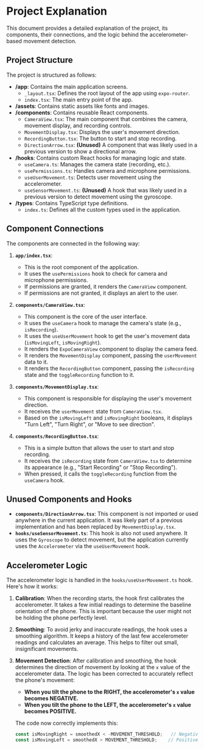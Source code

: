 # Project Explanation

This document provides a detailed explanation of the project, its components, their connections, and the logic behind the accelerometer-based movement detection.

## Project Structure

The project is structured as follows:

-   **/app**: Contains the main application screens.
    -   `_layout.tsx`: Defines the root layout of the app using `expo-router`.
    -   `index.tsx`: The main entry point of the app.
-   **/assets**: Contains static assets like fonts and images.
-   **/components**: Contains reusable React components.
    -   `CameraView.tsx`: The main component that combines the camera, movement display, and recording controls.
    -   `MovementDisplay.tsx`: Displays the user's movement direction.
    -   `RecordingButton.tsx`: The button to start and stop recording.
    -   `DirectionArrow.tsx`: **(Unused)** A component that was likely used in a previous version to show a directional arrow.
-   **/hooks**: Contains custom React hooks for managing logic and state.
    -   `useCamera.ts`: Manages the camera state (recording, etc.).
    -   `usePermissions.ts`: Handles camera and microphone permissions.
    -   `useUserMovement.ts`: Detects user movement using the accelerometer.
    -   `useSensorMovement.ts`: **(Unused)** A hook that was likely used in a previous version to detect movement using the gyroscope.
-   **/types**: Contains TypeScript type definitions.
    -   `index.ts`: Defines all the custom types used in the application.

## Component Connections

The components are connected in the following way:

1.  **`app/index.tsx`**:
    -   This is the root component of the application.
    -   It uses the `usePermissions` hook to check for camera and microphone permissions.
    -   If permissions are granted, it renders the `CameraView` component.
    -   If permissions are not granted, it displays an alert to the user.

2.  **`components/CameraView.tsx`**:
    -   This component is the core of the user interface.
    -   It uses the `useCamera` hook to manage the camera's state (e.g., `isRecording`).
    -   It uses the `useUserMovement` hook to get the user's movement data (`isMovingLeft`, `isMovingRight`).
    -   It renders the `ExpoCameraView` component to display the camera feed.
    -   It renders the `MovementDisplay` component, passing the `userMovement` data to it.
    -   It renders the `RecordingButton` component, passing the `isRecording` state and the `toggleRecording` function to it.

3.  **`components/MovementDisplay.tsx`**:
    -   This component is responsible for displaying the user's movement direction.
    -   It receives the `userMovement` state from `CameraView.tsx`.
    -   Based on the `isMovingLeft` and `isMovingRight` booleans, it displays "Turn Left", "Turn Right", or "Move to see direction".

4.  **`components/RecordingButton.tsx`**:
    -   This is a simple button that allows the user to start and stop recording.
    -   It receives the `isRecording` state from `CameraView.tsx` to determine its appearance (e.g., "Start Recording" or "Stop Recording").
    -   When pressed, it calls the `toggleRecording` function from the `useCamera` hook.

## Unused Components and Hooks

-   **`components/DirectionArrow.tsx`**: This component is not imported or used anywhere in the current application. It was likely part of a previous implementation and has been replaced by `MovementDisplay.tsx`.
-   **`hooks/useSensorMovement.ts`**: This hook is also not used anywhere. It uses the `Gyroscope` to detect movement, but the application currently uses the `Accelerometer` via the `useUserMovement` hook.

## Accelerometer Logic

The accelerometer logic is handled in the `hooks/useUserMovement.ts` hook. Here's how it works:

1.  **Calibration**: When the recording starts, the hook first calibrates the accelerometer. It takes a few initial readings to determine the baseline orientation of the phone. This is important because the user might not be holding the phone perfectly level.

2.  **Smoothing**: To avoid jerky and inaccurate readings, the hook uses a smoothing algorithm. It keeps a history of the last few accelerometer readings and calculates an average. This helps to filter out small, insignificant movements.

3.  **Movement Detection**: After calibration and smoothing, the hook determines the direction of movement by looking at the `x` value of the accelerometer data. The logic has been corrected to accurately reflect the phone's movement:
    -   **When you tilt the phone to the RIGHT, the accelerometer's `x` value becomes NEGATIVE.**
    -   **When you tilt the phone to the LEFT, the accelerometer's `x` value becomes POSITIVE.**

    The code now correctly implements this:
    ```typescript
    const isMovingRight = smoothedX < -MOVEMENT_THRESHOLD;   // Negative X means moving right
    const isMovingLeft = smoothedX > MOVEMENT_THRESHOLD;    // Positive X means moving left
    ```
